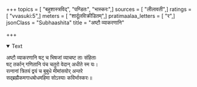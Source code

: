 +++
topics = [ "बहुशास्त्रविद्", "पण्डितः", "भास्करः",]
sources = [ "लीलावती",]
ratings = [ "vvasuki:5",]
meters = [ "शार्दूलविक्रीडितम्",]
pratimaalaa_letters = [ "र",]
jsonClass = "Subhaashita"
title = "अष्टौ व्याकरणानि"

+++

<details open><summary>Text</summary>

अष्टौ व्याकरणानि षट् च भिषजां व्याचष्ट ताः संहिताः    
षट् तर्कान् गणितानि पंच चतुरो वेदान् अधीते स्म यः।  
रत्नानां त्रितयं द्वयं च बुबुधे मीमांसयोर् अन्तरे    
सद्ब्रह्मैकमगाधबोधमहिमा सोऽस्याः कविर्भास्करः॥
</details>
